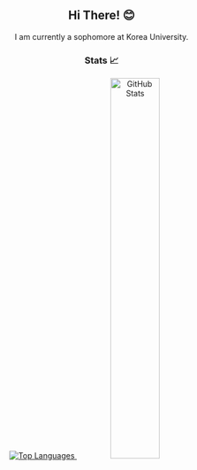 
<h2 align="center">Hi There! 😊</h2>
<div align="center">I am currently a sophomore at Korea University.</div>
<h3 align="center">Stats 📈</h3>
<div align="center">
   <a href="https://github.com/sori2">
    <img src="https://github-readme-stats.vercel.app/api/top-langs/?username=sori2&exclude_repo=sori2.github.io&layout=compact&theme=dark" alt="Top Languages" />
  </a>
  <a href="https://github.com/sori2">
    <img src="https://github-readme-stats.vercel.app/api?username=sori2&theme=dark&show_icons=true" width="42%" alt="GitHub Stats" />
  </a>
</div>
<!--
**sori2/sori2** is a ✨ _special_ ✨ repository because its `README.md` (this file) appears on your GitHub profile.

Here are some ideas to get you started:

- 🔭 I’m currently working on ...
- 🌱 I’m currently learning ...
- 👯 I’m looking to collaborate on ...
- 🤔 I’m looking for help with ...
- 💬 Ask me about ...
- 📫 How to reach me: ...
- 😄 Pronouns: ...
- ⚡ Fun fact: ...
-->
